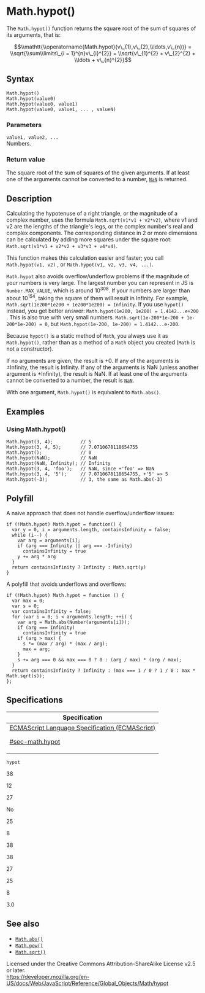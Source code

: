 # Math.hypot()

The `Math.hypot()` function returns the square root of the sum of squares of its arguments, that is:

$$\\mathtt{\\operatorname{Math.hypot}(v\_{1},v\_{2},\\ldots,v\_{n})} = \\sqrt{\\sum\\limits\_{i = 1}^{n}v\_{i}^{2}} = \\sqrt{v\_{1}^{2} + v\_{2}^{2} + \\ldots + v\_{n}^{2}}$$

## Syntax

    Math.hypot()
    Math.hypot(value0)
    Math.hypot(value0, value1)
    Math.hypot(value0, value1, ... , valueN)

### Parameters

`value1, value2, ...`  
Numbers.

### Return value

The square root of the sum of squares of the given arguments. If at least one of the arguments cannot be converted to a number, [`NaN`](../nan) is returned.

## Description

Calculating the hypotenuse of a right triangle, or the magnitude of a complex number, uses the formula `Math.sqrt(v1*v1 + v2*v2)`, where v1 and v2 are the lengths of the triangle's legs, or the complex number's real and complex components. The corresponding distance in 2 or more dimensions can be calculated by adding more squares under the square root: `Math.sqrt(v1*v1 + v2*v2 + v3*v3 + v4*v4)`.

This function makes this calculation easier and faster; you call `Math.hypot(v1, v2)` , or `Math.hypot(v1, v2, v3, v4, ...)`.

`Math.hypot` also avoids overflow/underflow problems if the magnitude of your numbers is very large. The largest number you can represent in JS is `Number.MAX_VALUE`, which is around 10<sup>308</sup>. If your numbers are larger than about 10<sup>154</sup>, taking the square of them will result in Infinity. For example, `Math.sqrt(1e200*1e200 + 1e200*1e200) = Infinity`. If you use `hypot()` instead, you get better answer: `Math.hypot(1e200, 1e200) = 1.4142...e+200` . This is also true with very small numbers. `Math.sqrt(1e-200*1e-200 + 1e-200*1e-200) = 0`, but `Math.hypot(1e-200, 1e-200) = 1.4142...e-200`.

Because `hypot()` is a static method of `Math`, you always use it as `Math.hypot()`, rather than as a method of a `Math` object you created (`Math` is not a constructor).

If no arguments are given, the result is +0. If any of the arguments is ±Infinity, the result is Infinity. If any of the arguments is NaN (unless another argument is ±Infinity), the result is NaN. If at least one of the arguments cannot be converted to a number, the result is [`NaN`](../nan).

With one argument, `Math.hypot()` is equivalent to `Math.abs()`.

## Examples

### Using Math.hypot()

    Math.hypot(3, 4);          // 5
    Math.hypot(3, 4, 5);       // 7.0710678118654755
    Math.hypot();              // 0
    Math.hypot(NaN);           // NaN
    Math.hypot(NaN, Infinity); // Infinity
    Math.hypot(3, 4, 'foo');   // NaN, since +'foo' => NaN
    Math.hypot(3, 4, '5');     // 7.0710678118654755, +'5' => 5
    Math.hypot(-3);            // 3, the same as Math.abs(-3)

## Polyfill

A naive approach that does not handle overflow/underflow issues:

    if (!Math.hypot) Math.hypot = function() {
      var y = 0, i = arguments.length, containsInfinity = false;
      while (i--) {
        var arg = arguments[i];
        if (arg === Infinity || arg === -Infinity)
          containsInfinity = true
        y += arg * arg
      }
      return containsInfinity ? Infinity : Math.sqrt(y)
    }

A polyfill that avoids underflows and overflows:

    if (!Math.hypot) Math.hypot = function () {
      var max = 0;
      var s = 0;
      var containsInfinity = false;
      for (var i = 0; i < arguments.length; ++i) {
        var arg = Math.abs(Number(arguments[i]));
        if (arg === Infinity)
          containsInfinity = true
        if (arg > max) {
          s *= (max / arg) * (max / arg);
          max = arg;
        }
        s += arg === 0 && max === 0 ? 0 : (arg / max) * (arg / max);
      }
      return containsInfinity ? Infinity : (max === 1 / 0 ? 1 / 0 : max * Math.sqrt(s));
    };

## Specifications

<table><thead><tr class="header"><th>Specification</th></tr></thead><tbody><tr class="odd"><td><a href="https://tc39.es/ecma262/#sec-math.hypot">ECMAScript Language Specification (ECMAScript) 
<br/>

<span class="small">#sec-math.hypot</span></a></td></tr></tbody></table>

`hypot`

38

12

27

No

25

8

38

38

27

25

8

3.0

## See also

-   [`Math.abs()`](abs)
-   [`Math.pow()`](pow)
-   [`Math.sqrt()`](sqrt)

 
Licensed under the Creative Commons Attribution-ShareAlike License v2.5 or later.  
<a href="https://developer.mozilla.org/en-US/docs/Web/JavaScript/Reference/Global_Objects/Math/hypot" class="_attribution-link">https://developer.mozilla.org/en-US/docs/Web/JavaScript/Reference/Global_Objects/Math/hypot</a>
